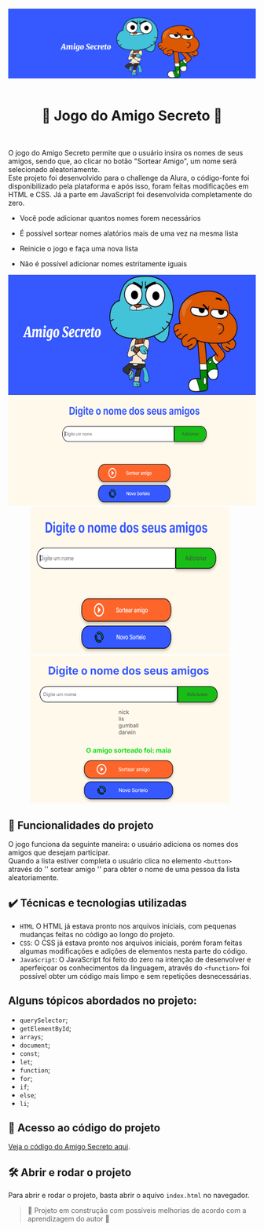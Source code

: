 ![Amigo_secreto_imagem_inicial](assets/imagemAmigoSecreto.png)
<br><br>
<h1 align="center">
    🔹 Jogo do Amigo Secreto 🔸
</h1>
<br>

O jogo do Amigo Secreto permite que o usuário insira os nomes de seus amigos, sendo que, ao clicar no botão "Sortear Amigo", um nome será selecionado aleatoriamente. <br>
Este projeto foi desenvolvido para o challenge da Alura, o código-fonte foi disponibilizado pela plataforma e após isso, foram feitas modificações em HTML e CSS. Já a parte em JavaScript foi desenvolvida completamente do zero.
- <p> Você pode adicionar quantos nomes forem necessários</p>
- <p> É possível sortear nomes alatórios mais de uma vez na mesma lista</p>
- <p> Reinicie o jogo e faça uma nova lista</p>
- <p> Não é possível adicionar nomes estritamente iguais</p>


<div align="center">
  <img src="assets/telaInicial2.png" width="900" height="470" style="display: inline-block;">
  <img src="assets/telaInicial.png" width="405" height="300" style="display: inline-block; margin-right: 10px;">
  <img src="assets/sorteado.png" width="405" height="300" style="display: inline-block; margin-right: 10px;">
</div>




## 🔨 Funcionalidades do projeto 

O jogo funciona da seguinte maneira: o usuário adiciona os nomes dos amigos que desejam participar. <br> Quando a lista estiver completa o usuário clica no elemento `<button>` através do '' sortear amigo '' para obter o nome de uma pessoa da lista aleatoriamente.

## ✔️ Técnicas e tecnologias utilizadas

- `HTML` O HTML já estava pronto nos arquivos iniciais, com pequenas mudanças feitas no código ao longo do projeto.
- `CSS`: O CSS já estava pronto nos arquivos iniciais, porém foram feitas algumas modificações e adições de elementos nesta parte do código.
- `JavaScript`: O JavaScript foi feito do zero na intenção de desenvolver e aperfeiçoar os conhecimentos da linguagem, através do `<function>` foi possível obter um código mais limpo e sem repetições desnecessárias.

## Alguns tópicos abordados no projeto:
  - `querySelector`;
  - `getElementById`;
  - `arrays`;
  - `document`;
  - `const`;
  - `let`;
  - `function`;
  - `for`;
  - `if`;
  - `else`;
  - `li`;
  

## 📁 Acesso ao código do projeto

[Veja o código do Amigo Secreto aqui](index.html).


## 🛠️ Abrir e rodar o projeto

Para abrir e rodar o projeto, basta abrir o aquivo `index.html` no navegador.

> :construction: Projeto em construção com possíveis melhorias de acordo com a aprendizagem do autor :construction: 
